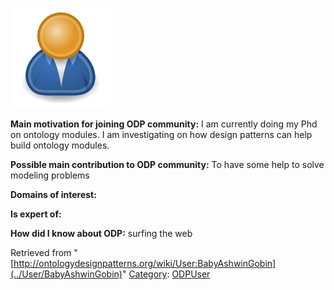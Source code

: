 [![Image:ODPUser.png](../images/a/a6/ODPUser.png)](../Image/ODPUser.png "Image:ODPUser.png")




  





__Main motivation for joining ODP community:__ I am currently doing my Phd on ontology modules. I am investigating on how design patterns can help build ontology modules.


__Possible main contribution to ODP community:__ To have some help to solve modeling problems


__Domains of interest:__


  



__Is expert of:__


  

__How did I know about ODP:__ surfing the web






Retrieved from "[http://ontologydesignpatterns.org/wiki/User:BabyAshwinGobin](../User/BabyAshwinGobin)"
 [Category](http://ontologydesignpatterns.org/wiki/Special:Categories "Special:Categories"): [ODPUser](../Category/ODPUser "Category:ODPUser")